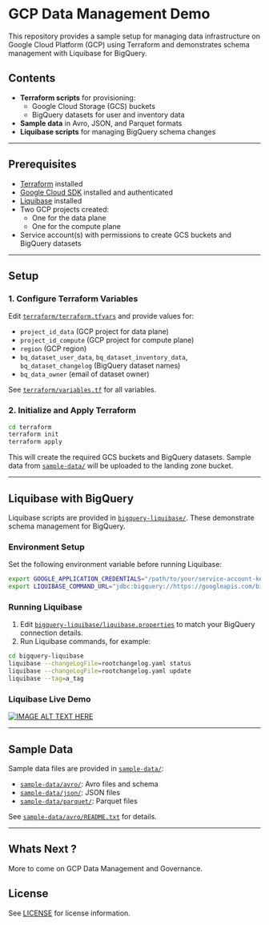 # GCP Data Management Demo

This repository provides a sample setup for managing data infrastructure on Google Cloud Platform (GCP) using Terraform and demonstrates schema management with Liquibase for BigQuery.

## Contents

- **Terraform scripts** for provisioning:
  - Google Cloud Storage (GCS) buckets
  - BigQuery datasets for user and inventory data
- **Sample data** in Avro, JSON, and Parquet formats
- **Liquibase scripts** for managing BigQuery schema changes

---

## Prerequisites

- [Terraform](https://www.terraform.io/downloads.html) installed
- [Google Cloud SDK](https://cloud.google.com/sdk/docs/install) installed and authenticated
- [Liquibase](https://www.liquibase.org/download) installed
- Two GCP projects created:
  - One for the data plane
  - One for the compute plane
- Service account(s) with permissions to create GCS buckets and BigQuery datasets

---

## Setup

### 1. Configure Terraform Variables

Edit [`terraform/terraform.tfvars`](terraform/terraform.tfvars) and provide values for:

- `project_id_data` (GCP project for data plane)
- `project_id_compute` (GCP project for compute plane)
- `region` (GCP region)
- `bq_dataset_user_data`, `bq_dataset_inventory_data`, `bq_dataset_changelog` (BigQuery dataset names)
- `bq_data_owner` (email of dataset owner)

See [`terraform/variables.tf`](terraform/variables.tf) for all variables.

### 2. Initialize and Apply Terraform

```sh
cd terraform
terraform init
terraform apply
```

This will create the required GCS buckets and BigQuery datasets. Sample data from [`sample-data/`](sample-data/) will be uploaded to the landing zone bucket.

---

## Liquibase with BigQuery

Liquibase scripts are provided in [`bigquery-liquibase/`](bigquery-liquibase/). These demonstrate schema management for BigQuery.

### Environment Setup

Set the following environment variable before running Liquibase:

```sh
export GOOGLE_APPLICATION_CREDENTIALS="/path/to/your/service-account-key.json"
export LIQUIBASE_COMMAND_URL="jdbc:bigquery://https://googleapis.com/bigquery/v2:443;ProjectId=<your GCP Project ID>;OAuthType=3;DefaultDataset=<changelog dataset>;"
```

### Running Liquibase

1. Edit [`bigquery-liquibase/liquibase.properties`](bigquery-liquibase/liquibase.properties) to match your BigQuery connection details.
2. Run Liquibase commands, for example:

```sh
cd bigquery-liquibase
liquibase --changeLogFile=rootchangelog.yaml status
liquibase --changeLogFile=rootchangelog.yaml update
liquibase --tag=a_tag
```

### Liquibase Live Demo

[![IMAGE ALT TEXT HERE](https://img.youtube.com/vi/Zl-y9RUQ1pI/0.jpg)](https://www.youtube.com/watch?v=Zl-y9RUQ1pI "Liquibase with Bigquery")

---

## Sample Data

Sample data files are provided in [`sample-data/`](sample-data/):

- [`sample-data/avro/`](sample-data/avro/): Avro files and schema
- [`sample-data/json/`](sample-data/json/): JSON files
- [`sample-data/parquet/`](sample-data/parquet/): Parquet files

See [`sample-data/avro/README.txt`](sample-data/avro/README.txt) for details.

---

## Whats Next ?

More to come on GCP Data Management and Governance.

## License

See [LICENSE](LICENSE) for license information.
